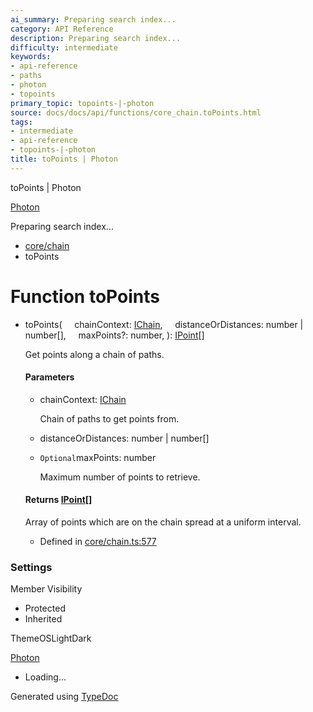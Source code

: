 ```yaml
---
ai_summary: Preparing search index...
category: API Reference
description: Preparing search index...
difficulty: intermediate
keywords:
- api-reference
- paths
- photon
- topoints
primary_topic: topoints-|-photon
source: docs/docs/api/functions/core_chain.toPoints.html
tags:
- intermediate
- api-reference
- topoints-|-photon
title: toPoints | Photon
---
```

toPoints | Photon

[Photon](../index.md)




Preparing search index...

* [core/chain](../modules/core_chain.md)
* toPoints

# Function toPoints

* toPoints(
      chainContext: [IChain](../interfaces/core_maker.IChain.md),
      distanceOrDistances: number | number[],
      maxPoints?: number,
  ): [IPoint](../interfaces/core_schema.IPoint.md)[]

  Get points along a chain of paths.

  #### Parameters

  + chainContext: [IChain](../interfaces/core_maker.IChain.md)

    Chain of paths to get points from.
  + distanceOrDistances: number | number[]
  + `Optional`maxPoints: number

    Maximum number of points to retrieve.

  #### Returns [IPoint](../interfaces/core_schema.IPoint.md)[]

  Array of points which are on the chain spread at a uniform interval.

  + Defined in [core/chain.ts:577](https://github.com/mwhite454/photon/blob/main/packages/photon/src/core/chain.ts#L577)

### Settings

Member Visibility

* Protected
* Inherited

ThemeOSLightDark

[Photon](../index.md)

* Loading...

Generated using [TypeDoc](https://typedoc.org/)
